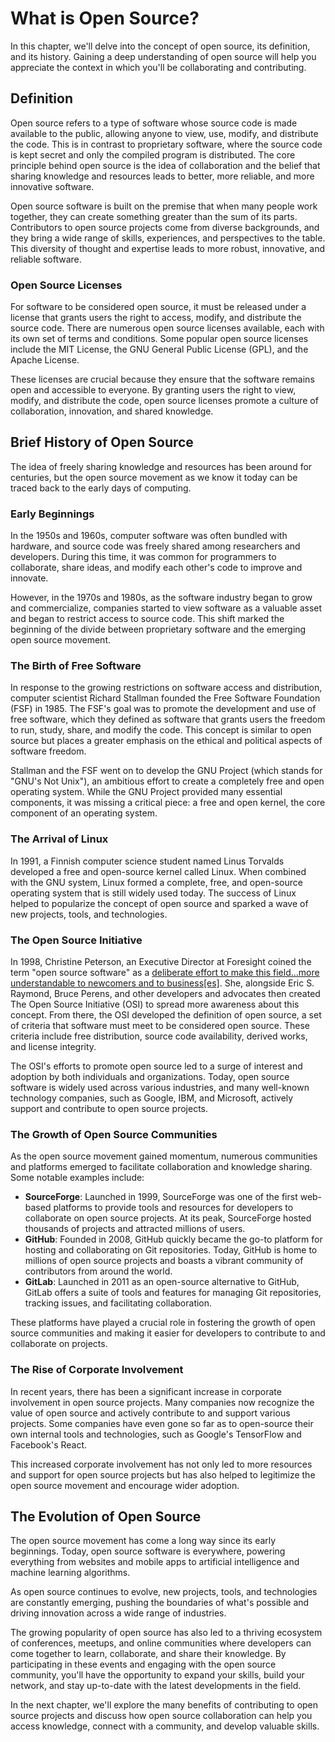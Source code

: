 # What is Open Source?

In this chapter, we'll delve into the concept of open source, its definition, and its history. Gaining a deep understanding of open source will help you appreciate the context in which you'll be collaborating and contributing.

## Definition

Open source refers to a type of software whose source code is made available to the public, allowing anyone to view, use, modify, and distribute the code. This is in contrast to proprietary software, where the source code is kept secret and only the compiled program is distributed. The core principle behind open source is the idea of collaboration and the belief that sharing knowledge and resources leads to better, more reliable, and more innovative software.

Open source software is built on the premise that when many people work together, they can create something greater than the sum of its parts. Contributors to open source projects come from diverse backgrounds, and they bring a wide range of skills, experiences, and perspectives to the table. This diversity of thought and expertise leads to more robust, innovative, and reliable software.

### Open Source Licenses

For software to be considered open source, it must be released under a license that grants users the right to access, modify, and distribute the source code. There are numerous open source licenses available, each with its own set of terms and conditions. Some popular open source licenses include the MIT License, the GNU General Public License (GPL), and the Apache License.

These licenses are crucial because they ensure that the software remains open and accessible to everyone. By granting users the right to view, modify, and distribute the code, open source licenses promote a culture of collaboration, innovation, and shared knowledge.

## Brief History of Open Source

The idea of freely sharing knowledge and resources has been around for centuries, but the open source movement as we know it today can be traced back to the early days of computing.

### Early Beginnings

In the 1950s and 1960s, computer software was often bundled with hardware, and source code was freely shared among researchers and developers. During this time, it was common for programmers to collaborate, share ideas, and modify each other's code to improve and innovate.

However, in the 1970s and 1980s, as the software industry began to grow and commercialize, companies started to view software as a valuable asset and began to restrict access to source code. This shift marked the beginning of the divide between proprietary software and the emerging open source movement.

### The Birth of Free Software

In response to the growing restrictions on software access and distribution, computer scientist Richard Stallman founded the Free Software Foundation (FSF) in 1985. The FSF's goal was to promote the development and use of free software, which they defined as software that grants users the freedom to run, study, share, and modify the code. This concept is similar to open source but places a greater emphasis on the ethical and political aspects of software freedom.

Stallman and the FSF went on to develop the GNU Project (which stands for "GNU's Not Unix"), an ambitious effort to create a completely free and open operating system. While the GNU Project provided many essential components, it was missing a critical piece: a free and open kernel, the core component of an operating system.

### The Arrival of Linux

In 1991, a Finnish computer science student named Linus Torvalds developed a free and open-source kernel called Linux. When combined with the GNU system, Linux formed a complete, free, and open-source operating system that is still widely used today. The success of Linux helped to popularize the concept of open source and sparked a wave of new projects, tools, and technologies.

### The Open Source Initiative

In 1998, Christine Peterson, an Executive Director at Foresight coined the term "open source software" as a [deliberate effort to make this field...more understandable to newcomers and to business[es]](https://opensource.com/article/18/2/coining-term-open-source-software). She, alongside Eric S. Raymond, Bruce Perens, and other developers and advocates then created The Open Source Initiative (OSI) to spread more awareness about this concept. From there, the OSI developed the definition of open source, a set of criteria that software must meet to be considered open source. These criteria include free distribution, source code availability, derived works, and license integrity.

The OSI's efforts to promote open source led to a surge of interest and adoption by both individuals and organizations. Today, open source software is widely used across various industries, and many well-known technology companies, such as Google, IBM, and Microsoft, actively support and contribute to open source projects.

### The Growth of Open Source Communities

As the open source movement gained momentum, numerous communities and platforms emerged to facilitate collaboration and knowledge sharing. Some notable examples include:

- **SourceForge**: Launched in 1999, SourceForge was one of the first web-based platforms to provide tools and resources for developers to collaborate on open source projects. At its peak, SourceForge hosted thousands of projects and attracted millions of users.
- **GitHub**: Founded in 2008, GitHub quickly became the go-to platform for hosting and collaborating on Git repositories. Today, GitHub is home to millions of open source projects and boasts a vibrant community of contributors from around the world.
- **GitLab**: Launched in 2011 as an open-source alternative to GitHub, GitLab offers a suite of tools and features for managing Git repositories, tracking issues, and facilitating collaboration.

These platforms have played a crucial role in fostering the growth of open source communities and making it easier for developers to contribute to and collaborate on projects.

### The Rise of Corporate Involvement

In recent years, there has been a significant increase in corporate involvement in open source projects. Many companies now recognize the value of open source and actively contribute to and support various projects. Some companies have even gone so far as to open-source their own internal tools and technologies, such as Google's TensorFlow and Facebook's React.

This increased corporate involvement has not only led to more resources and support for open source projects but has also helped to legitimize the open source movement and encourage wider adoption.

## The Evolution of Open Source

The open source movement has come a long way since its early beginnings. Today, open source software is everywhere, powering everything from websites and mobile apps to artificial intelligence and machine learning algorithms.

As open source continues to evolve, new projects, tools, and technologies are constantly emerging, pushing the boundaries of what's possible and driving innovation across a wide range of industries.

The growing popularity of open source has also led to a thriving ecosystem of conferences, meetups, and online communities where developers can come together to learn, collaborate, and share their knowledge. By participating in these events and engaging with the open source community, you'll have the opportunity to expand your skills, build your network, and stay up-to-date with the latest developments in the field.

In the next chapter, we'll explore the many benefits of contributing to open source projects and discuss how open source collaboration can help you access knowledge, connect with a community, and develop valuable skills.
